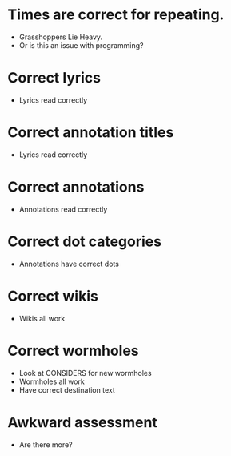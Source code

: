 # Times are correct for repeating.
* Grasshoppers Lie Heavy.
* Or is this an issue with programming?

# Correct lyrics
* Lyrics read correctly

# Correct annotation titles
* Lyrics read correctly

# Correct annotations
* Annotations read correctly

# Correct dot categories
* Annotations have correct dots

# Correct wikis
* Wikis all work

# Correct wormholes
* Look at CONSIDERS for new wormholes
* Wormholes all work
* Have correct destination text

# Awkward assessment
* Are there more?